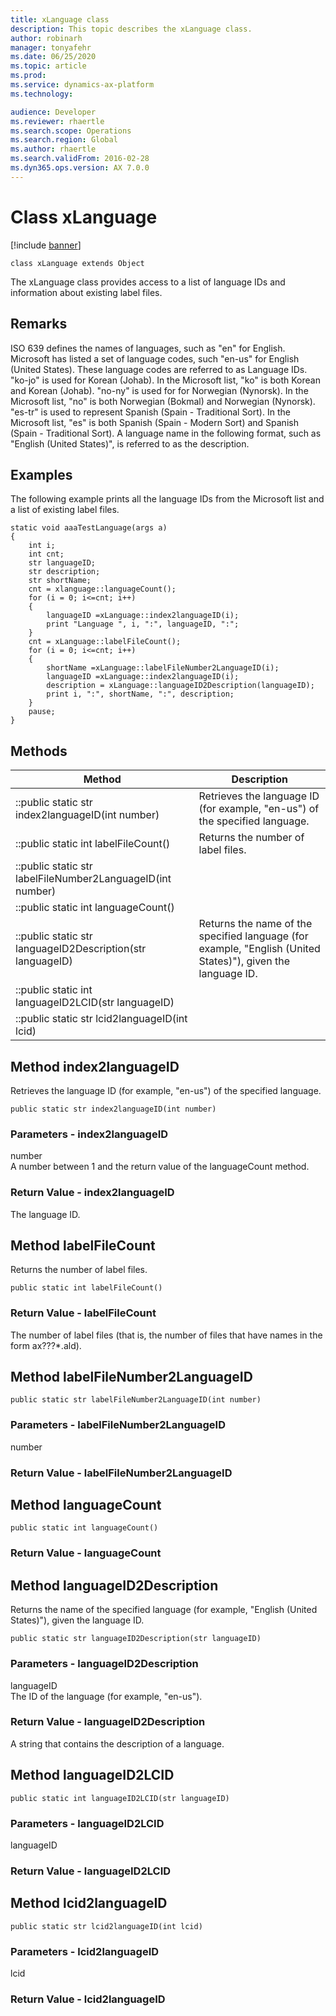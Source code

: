 ```yaml
---
title: xLanguage class
description: This topic describes the xLanguage class.
author: robinarh
manager: tonyafehr
ms.date: 06/25/2020
ms.topic: article
ms.prod: 
ms.service: dynamics-ax-platform
ms.technology: 

audience: Developer
ms.reviewer: rhaertle
ms.search.scope: Operations
ms.search.region: Global
ms.author: rhaertle
ms.search.validFrom: 2016-02-28
ms.dyn365.ops.version: AX 7.0.0
---
```


# Class xLanguage

[!include [banner](../includes/banner.md)]

```xpp
class xLanguage extends Object
```

The xLanguage class provides access to a list of language IDs and information about existing label files.

## Remarks

ISO 639 defines the names of languages, such as "en" for English. Microsoft has listed a set of language codes, such "en-us" for English (United States). These language codes are referred to as Language IDs. "ko-jo" is used for Korean (Johab). In the Microsoft list, "ko" is both Korean and Korean (Johab). "no-ny" is used for for Norwegian (Nynorsk). In the Microsoft list, "no" is both Norwegian (Bokmal) and Norwegian (Nynorsk). "es-tr" is used to represent Spanish (Spain - Traditional Sort). In the Microsoft list, "es" is both Spanish (Spain - Modern Sort) and Spanish (Spain - Traditional Sort). A language name in the following format, such as "English (United States)", is referred to as the description.

## Examples

The following example prints all the language IDs from the Microsoft list and a list of existing label files.

```xpp
static void aaaTestLanguage(args a) 
{ 
    int i; 
    int cnt; 
    str languageID; 
    str description; 
    str shortName; 
    cnt = xlanguage::languageCount(); 
    for (i = 0; i<=cnt; i++) 
    { 
        languageID =xLanguage::index2languageID(i); 
        print "Language ", i, ":", languageID, ":"; 
    } 
    cnt = xLanguage::labelFileCount(); 
    for (i = 0; i<=cnt; i++) 
    { 
        shortName =xLanguage::labelFileNumber2LanguageID(i); 
        languageID =xLanguage::index2languageID(i); 
        description = xLanguage::languageID2Description(languageID); 
        print i, ":", shortName, ":", description; 
    } 
    pause; 
}
```

## Methods

| Method                                                     | Description                                                                                                 |
|------------------------------------------------------------|-------------------------------------------------------------------------------------------------------------|
| ::public static str index2languageID(int number)           | Retrieves the language ID (for example, "en-us") of the specified language.                                 |
| ::public static int labelFileCount()                       | Returns the number of label files.                                                                          |
| ::public static str labelFileNumber2LanguageID(int number) |                                                                                                             |
| ::public static int languageCount()                        |                                                                                                             |
| ::public static str languageID2Description(str languageID) | Returns the name of the specified language (for example, "English (United States)"), given the language ID. |
| ::public static int languageID2LCID(str languageID)        |                                                                                                             |
| ::public static str lcid2languageID(int lcid)              |                                                                                                             |

## Method index2languageID

Retrieves the language ID (for example, "en-us") of the specified language.

```xpp
public static str index2languageID(int number)
```

### Parameters - index2languageID

number  
A number between 1 and the return value of the languageCount method.

### Return Value - index2languageID

The language ID.

## Method labelFileCount

Returns the number of label files.

```xpp
public static int labelFileCount()
```

### Return Value - labelFileCount

The number of label files (that is, the number of files that have names in the form ax???\*.ald).

## Method labelFileNumber2LanguageID

```xpp
public static str labelFileNumber2LanguageID(int number)
```

### Parameters - labelFileNumber2LanguageID

number  

### Return Value - labelFileNumber2LanguageID

## Method languageCount

```xpp
public static int languageCount()
```

### Return Value - languageCount

## Method languageID2Description

Returns the name of the specified language (for example, "English (United States)"), given the language ID.

```xpp
public static str languageID2Description(str languageID)
```

### Parameters - languageID2Description

languageID  
The ID of the language (for example, "en-us").

### Return Value - languageID2Description

A string that contains the description of a language.

## Method languageID2LCID

```xpp
public static int languageID2LCID(str languageID)
```

### Parameters - languageID2LCID

languageID  

### Return Value - languageID2LCID

## Method lcid2languageID

```xpp
public static str lcid2languageID(int lcid)
```

### Parameters - lcid2languageID

lcid  

### Return Value - lcid2languageID

